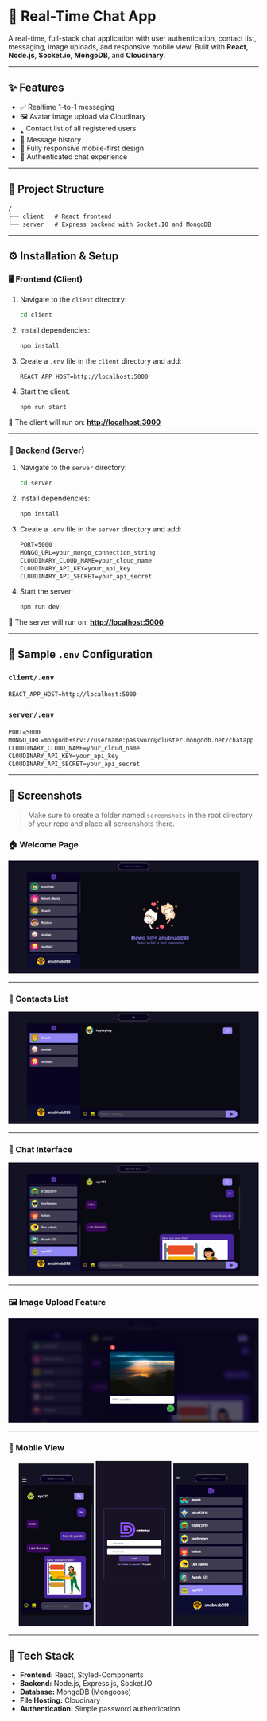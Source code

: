 # 💬 Real-Time Chat App

A real-time, full-stack chat application with user authentication, contact list, messaging, image uploads, and responsive mobile view. Built with **React**, **Node.js**, **Socket.io**, **MongoDB**, and **Cloudinary**.

---

## ✨ Features

* ✅ Realtime 1-to-1 messaging
* 🖼️ Avatar image upload via Cloudinary
* 🢑 Contact list of all registered users
* 💬 Message history
* 📱 Fully responsive mobile-first design
* 🔐 Authenticated chat experience

---

## 📁 Project Structure

```
/
├── client   # React frontend
└── server   # Express backend with Socket.IO and MongoDB
```

---

## ⚙️ Installation & Setup

### 🖥️ Frontend (Client)

1. Navigate to the `client` directory:

   ```bash
   cd client
   ```

2. Install dependencies:

   ```bash
   npm install
   ```

3. Create a `.env` file in the `client` directory and add:

   ```env
   REACT_APP_HOST=http://localhost:5000
   ```

4. Start the client:

   ```bash
   npm run start
   ```

📍 The client will run on: **[http://localhost:3000](http://localhost:3000)**

---

### 🔧 Backend (Server)

1. Navigate to the `server` directory:

   ```bash
   cd server
   ```

2. Install dependencies:

   ```bash
   npm install
   ```

3. Create a `.env` file in the `server` directory and add:

   ```env
   PORT=5000
   MONGO_URL=your_mongo_connection_string
   CLOUDINARY_CLOUD_NAME=your_cloud_name
   CLOUDINARY_API_KEY=your_api_key
   CLOUDINARY_API_SECRET=your_api_secret
   ```

4. Start the server:

   ```bash
   npm run dev
   ```

📍 The server will run on: **[http://localhost:5000](http://localhost:5000)**

---

## 🧪 Sample `.env` Configuration

### `client/.env`

```env
REACT_APP_HOST=http://localhost:5000
```

### `server/.env`

```env
PORT=5000
MONGO_URL=mongodb+srv://username:password@cluster.mongodb.net/chatapp
CLOUDINARY_CLOUD_NAME=your_cloud_name
CLOUDINARY_API_KEY=your_api_key
CLOUDINARY_API_SECRET=your_api_secret
```

---

## 📸 Screenshots

> Make sure to create a folder named `screenshots` in the root directory of your repo and place all screenshots there.

### 🏠 Welcome Page

![Welcome](screenshots/welcome.png)

---

### 📇 Contacts List

![Contacts](screenshots/contacts.png)

---

### 💬 Chat Interface

![Chats](screenshots/chats.png)

---

### 🖼️ Image Upload Feature

![Image Upload](screenshots/image-upload.png)

---

### 📱 Mobile View

<div align="center">
  <img src="screenshots/mobile1.png" width="30%" />
  <img src="screenshots/mobile2.png" width="30%" />
  <img src="screenshots/mobile3.png" width="30%" />
</div>

---

## 💠 Tech Stack

* **Frontend:** React, Styled-Components
* **Backend:** Node.js, Express.js, Socket.IO
* **Database:** MongoDB (Mongoose)
* **File Hosting:** Cloudinary
* **Authentication:** Simple password authentication

